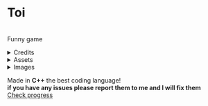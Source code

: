 # Toi        
\
Funny game
<details><summary>Credits</summary>

Game idea: [Bruce](https://github.com/bruce1234lol)   
Coding: [Me](https://github.com/names-are-not-important)

</details>

<details><summary>Assets</summary>

Flusher: Me     
Stink lines: Me   
Bob: Me + [My friends face](https://github.com/bruce1234lol)    
Tolet: [flaticon](https://www.flaticon.com/free-icon/toilet_194432)   
Curser: [My friends face](https://github.com/bruce1234lol)   
Icon: [Once again my friends face](https://github.com/bruce1234lol)   
</details>

<details><summary>Images</summary>

![code not work please write a issue request!](https://github.com/names-are-not-important/Toi/blob/main/screenshots/screen1.png?raw=true)

![code not work please write a issue request!](https://github.com/names-are-not-important/Toi/blob/main/screenshots/screen2.png?raw=true)

![code not work please write a issue request!](https://github.com/names-are-not-important/Toi/blob/main/screenshots/screen3.png?raw=true)

![code not work please write a issue request!](https://github.com/names-are-not-important/Toi/blob/main/screenshots/screen4.png?raw=true)

![code not work please write a issue request!](https://github.com/names-are-not-important/Toi/blob/main/screenshots/screen5.png?raw=true)
<details><summary>Download All Assets</summary>

[Download](https://drive.google.com/drive/folders/1v7_r-OjfmDNm_0z1HIRquhXT424lZODt?usp=share_link)    
</details>
</details>



Made in **C++** the best coding language!    
**if you have any issues please report them to me and I will fix them**   
[Check progress](https://github.com/users/names-are-not-important/projects/2)


